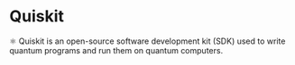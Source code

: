 # Quiskit
⚛︎ Quiskit is an open-source software development kit (SDK) used to write quantum programs and run them on quantum computers.

